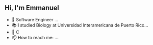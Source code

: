 

## Hi, I'm Emmanuel 

- 🔭 Software Engineer  ...
- 📚 I studied Biology at Universidad Interamericana de Puerto Rico...
- 💭 C
- 📫 How to reach me: ...

